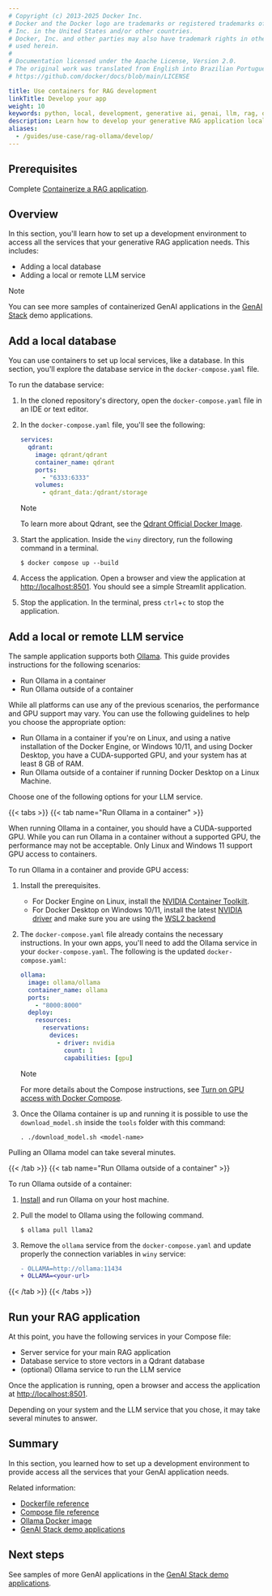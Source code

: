 ```yaml
---
# Copyright (c) 2013-2025 Docker Inc.
# Docker and the Docker logo are trademarks or registered trademarks of Docker,
# Inc. in the United States and/or other countries.
# Docker, Inc. and other parties may also have trademark rights in other terms
# used herein.
#
# Documentation licensed under the Apache License, Version 2.0.
# The original work was translated from English into Brazilian Portuguese.
# https://github.com/docker/docs/blob/main/LICENSE

title: Use containers for RAG development
linkTitle: Develop your app
weight: 10
keywords: python, local, development, generative ai, genai, llm, rag, ollama
description: Learn how to develop your generative RAG application locally.
aliases:
  - /guides/use-case/rag-ollama/develop/
---
```

## Prerequisites

Complete [Containerize a RAG application](containerize.md).

## Overview

In this section, you'll learn how to set up a development environment to access all the services that your generative RAG application needs. This includes:

- Adding a local database
- Adding a local or remote LLM service

> [!NOTE]
> You can see more samples of containerized GenAI applications in the [GenAI Stack](https://github.com/docker/genai-stack) demo applications.

## Add a local database

You can use containers to set up local services, like a database. In this section, you'll explore the database service in the `docker-compose.yaml` file.

To run the database service:

1. In the cloned repository's directory, open the `docker-compose.yaml` file in an IDE or text editor.

2. In the `docker-compose.yaml` file, you'll see the following:

   ```yaml
   services:
     qdrant:
       image: qdrant/qdrant
       container_name: qdrant
       ports:
         - "6333:6333"
       volumes:
         - qdrant_data:/qdrant/storage
   ```

   > [!NOTE]
   > To learn more about Qdrant, see the [Qdrant Official Docker Image](https://hub.docker.com/r/qdrant/qdrant).

3. Start the application. Inside the `winy` directory, run the following command in a terminal.

   ```console
   $ docker compose up --build
   ```

4. Access the application. Open a browser and view the application at [http://localhost:8501](http://localhost:8501). You should see a simple Streamlit application.

5. Stop the application. In the terminal, press `ctrl`+`c` to stop the application.

## Add a local or remote LLM service

The sample application supports both [Ollama](https://ollama.ai/). This guide provides instructions for the following scenarios:

- Run Ollama in a container
- Run Ollama outside of a container

While all platforms can use any of the previous scenarios, the performance and
GPU support may vary. You can use the following guidelines to help you choose the appropriate option:

- Run Ollama in a container if you're on Linux, and using a native installation of the Docker Engine, or Windows 10/11, and using Docker Desktop, you
  have a CUDA-supported GPU, and your system has at least 8 GB of RAM.
- Run Ollama outside of a container if running Docker Desktop on a Linux Machine.

Choose one of the following options for your LLM service.

{{< tabs >}}
{{< tab name="Run Ollama in a container" >}}

When running Ollama in a container, you should have a CUDA-supported GPU. While you can run Ollama in a container without a supported GPU, the performance may not be acceptable. Only Linux and Windows 11 support GPU access to containers.

To run Ollama in a container and provide GPU access:

1. Install the prerequisites.
   - For Docker Engine on Linux, install the [NVIDIA Container Toolkilt](https://github.com/NVIDIA/nvidia-container-toolkit).
   - For Docker Desktop on Windows 10/11, install the latest [NVIDIA driver](https://www.nvidia.com/Download/index.aspx) and make sure you are using the [WSL2 backend](/manuals/desktop/features/wsl/_index.md#turn-on-docker-desktop-wsl-2)
2. The `docker-compose.yaml` file already contains the necessary instructions. In your own apps, you'll need to add the Ollama service in your `docker-compose.yaml`. The following is
   the updated `docker-compose.yaml`:

   ```yaml
   ollama:
     image: ollama/ollama
     container_name: ollama
     ports:
       - "8000:8000"
     deploy:
       resources:
         reservations:
           devices:
             - driver: nvidia
               count: 1
               capabilities: [gpu]
   ```

   > [!NOTE]
   > For more details about the Compose instructions, see [Turn on GPU access with Docker Compose](/manuals/compose/how-tos/gpu-support.md).

3. Once the Ollama container is up and running it is possible to use the `download_model.sh` inside the `tools` folder with this command:

   ```console
   . ./download_model.sh <model-name>
   ```

Pulling an Ollama model can take several minutes.

{{< /tab >}}
{{< tab name="Run Ollama outside of a container" >}}

To run Ollama outside of a container:

1. [Install](https://github.com/jmorganca/ollama) and run Ollama on your host
   machine.
2. Pull the model to Ollama using the following command.

   ```console
   $ ollama pull llama2
   ```

3. Remove the `ollama` service from the `docker-compose.yaml` and update properly the connection variables in `winy` service:

   ```diff
   - OLLAMA=http://ollama:11434
   + OLLAMA=<your-url>
   ```

{{< /tab >}}
{{< /tabs >}}

## Run your RAG application

At this point, you have the following services in your Compose file:

- Server service for your main RAG application
- Database service to store vectors in a Qdrant database
- (optional) Ollama service to run the LLM
  service

Once the application is running, open a browser and access the application at [http://localhost:8501](http://localhost:8501).

Depending on your system and the LLM service that you chose, it may take several
minutes to answer.

## Summary

In this section, you learned how to set up a development environment to provide
access all the services that your GenAI application needs.

Related information:

- [Dockerfile reference](/reference/dockerfile.md)
- [Compose file reference](/reference/compose-file/_index.md)
- [Ollama Docker image](https://hub.docker.com/r/ollama/ollama)
- [GenAI Stack demo applications](https://github.com/docker/genai-stack)

## Next steps

See samples of more GenAI applications in the [GenAI Stack demo applications](https://github.com/docker/genai-stack).
